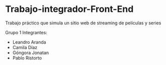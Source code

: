 # Trabajo-integrador-Front-End
Trabajo práctico que simula un sitio web de streaming de películas y series

Grupo 1
Integrantes:
- Leandro Aranda
- Camila Díaz
- Góngora Jonatan
- Pablo Ristorto
